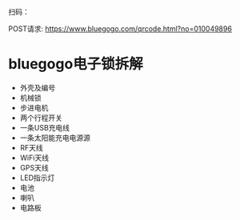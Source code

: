 扫码：

POST请求: https://www.bluegogo.com/qrcode.html?no=010049896

# bluegogo电子锁拆解

- 外壳及编号
- 机械锁
- 步进电机
- 两个行程开关
- 一条USB充电线
- 一条太阳能充电电源源
- RF天线
- WiFi天线
- GPS天线
- LED指示灯
- 电池
- 喇叭
- 电路板

